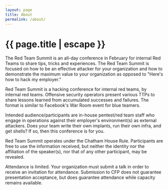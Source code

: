 ```yaml
---
layout: page
title: About
permalink: /about/
---
```


<h1 class="page-title black-text">{{ page.title | escape }}</h1>

The Red Team Summit is an all-day conference in February for internal Red Teams
to share tips, tricks and experiences.  The Red Team Summit is focused on how to
be an effective attacker for your organization and how to demonstrate the
maximum value to your organization as opposed to "Here's how to hack my
employer."

Red Team Summit is a hacking conference for internal red teams, by internal red
teams. Offensive security operators present various TTPs to share lessons
learned from accumulated successes and failures. The format is similar to
Facebook's War Room event for blue teamers.

Intended audience/participants are in-house pentest/red team staff who engage in
operations against their employer's environment(s) as external attackers. Does
your team write their own implants, run their own infra, and get shells?  If so,
then this conference is for you.

Red Team Summit operates under the Chatham House Rule. Participants are free to
use the information received, but neither the identity nor the affiliation of
the speaker(s), nor that of any other participant, may be revealed.

Attendance is limited.  Your organization must submit a talk in order to receive
an invitation for attendance. Submission to CFP does not guarantee presentation
acceptance, but does guarantee attendance while capacity remains available.
